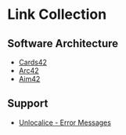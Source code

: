 
# Link Collection



## Software Architecture

* [Cards42](https://cards42.org/)
* [Arc42](https://arc42.org/overview)
* [Aim42](https://www.aim42.org/)


## Support

* [Unlocalice - Error Messages](https://unlocalize.com/)



